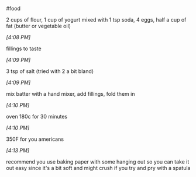 #food 

2 cups of flour, 1 cup of yogurt mixed with 1 tsp soda, 4 eggs, half a cup of fat (butter or vegetable oil)

*[*4:08 PM*]*

fillings to taste

*[*4:09 PM*]*

3 tsp of salt (tried with 2 a bit bland)

*[*4:09 PM*]*

mix batter with a hand mixer, add fillings, fold them in

*[*4:10 PM*]*

oven 180c for 30 minutes

*[*4:10 PM*]*

350F for you americans

*[*4:13 PM*]*

recommend you use baking paper with some hanging out so you can take it out easy since it's a bit soft and might crush if you try and pry with a spatula
